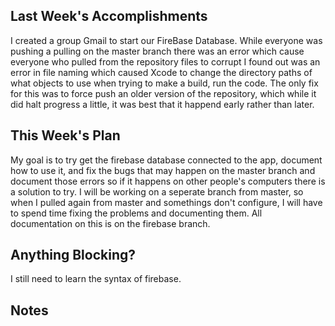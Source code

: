 ## Last Week's Accomplishments

I created a group Gmail to start our FireBase Database. While everyone was pushing a pulling on the master branch there was an error which cause everyone who pulled from the repository files to corrupt I found out was an error in file naming which caused Xcode to change the directory paths of what objects to use when trying to make a build, run the code. The only fix for this was to force push an older version of the repository, which while it did halt progress a little, it was best that it happend early rather than later. 

## This Week's Plan

My goal is to try get the firebase database connected to the app, document how to use it, and fix the bugs that may happen on the master branch and document those errors so if it happens on other people's computers there is a solution to try. I will be working on a seperate branch from master, so when I pulled again from master and somethings don't configure, I will have to spend time fixing the problems and documenting them. All documentation on this is on the firebase branch.
## Anything Blocking?

I still need to learn the syntax of firebase.
## Notes
